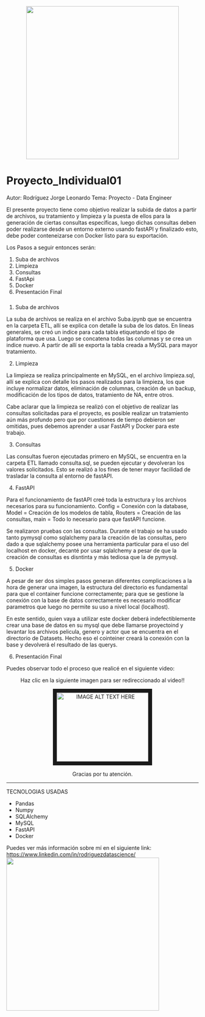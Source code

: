 <p align="center">
<img src="https://i.imgur.com/OAG522g.jpg"  height=400>
</p>



# Proyecto_Individual01
 Autor: Rodríguez Jorge Leonardo
 Tema: Proyecto - Data Engineer
 
 El presente proyecto tiene como objetivo realizar la subida de datos a partir de archivos, su tratamiento y limpieza y la puesta de ellos para la generación de ciertas consultas específicas, luego dichas consultas deben poder realizarse desde un entorno externo usando fastAPI y finalizado esto, debe poder conteneizarse con Docker listo para su exportación.
 
  Los Pasos a seguir entonces serán:
  1. Suba de archivos
  2. Limpieza
  3. Consultas
  4. FastApi
  5. Docker
  6. Presentación Final
 
 
 ###
 
1. Suba de archivos

 La suba de archivos se realiza en el archivo Suba.ipynb que se encuentra en la carpeta ETL, allí se explica con detalle la suba de los datos. En lineas generales, se creó un indice para cada tabla etiquetando el tipo de plataforma que usa. Luego se concatena todas las columnas y se crea un indice nuevo. A partir de allí se exporta la tabla creada a MySQL para mayor tratamiento.
 
2. Limpieza

 La limpieza se realiza principalmente en MySQL, en el archivo limpieza.sql, allí se explica con detalle los pasos realizados para la limpieza, los que incluye normalizar datos, eliminación de columnas, creación de un backup, modificación de los tipos de datos, tratamiento de NA, entre otros. 
 
  Cabe aclarar que la limpieza se realizó con el objetivo de realizar las consultas solicitadas para el proyecto, es posible realizar un tratamiento aún más profundo pero que por cuestiones de tiempo debieron ser omitidas, pues debemos aprender a usar FastAPI y Docker para este trabajo.
  
3. Consultas

 Las consultas fueron ejecutadas primero en MySQL, se encuentra en la carpeta ETL llamado consulta.sql, se pueden ejecutar y devolveran los valores solicitados. Esto se realizó a los fines de tener mayor facilidad de trasladar la consulta al entorno de fastAPI.
 
4. FastAPI 

Para el funcionamiento de fastAPI creé toda la estructura y los archivos necesarios para su funcionamiento. Config = Conexión con la database, Model = Creación de los modelos de tabla, Routers = Creación de las consultas, main = Todo lo necesario para que fastAPI funcione.

Se realizaron pruebas con las consultas. Durante el trabajo se ha usado tanto pymysql como sqlalchemy para la creación de las consultas, pero dado a que sqlalchemy posee una herramienta particular para el uso del localhost en docker, decanté por usar sqlalchemy a pesar de que la creación de consultas es disntinta y más tediosa que la de pymysql.

5. Docker

 A pesar de ser dos simples pasos generan diferentes complicaciones a la hora de generar una imagen, la estructura del directorio es fundamental para que el container funcione correctamente; para que se gestione la conexión con la base de datos correctamente es necesario modificar parametros que luego no permite su uso a nivel local (localhost). 
 
  En este sentido, quien vaya a utilizar este docker deberá indefectiblemente crear una base de datos en su mysql que debe llamarse proyectoind y levantar los archivos pelicula, genero y actor que se encuentra en el directorio de Datasets. Hecho eso el cointeiner creará la conexión con la base y devolverá el resultado de las querys.
 
6. Presentación Final

 Puedes observar todo el proceso que realicé en el siguiente video:
 
  <p align="center">Haz clic en la siguiente imagen para ser redireccionado al video!!</p>
 <p align="center">
 
 <p align="center">
 <a href="http://www.youtube.com/watch?feature=player_embedded&v=oENQ5kqMzqo
" target="_blank"><img src="http://img.youtube.com/vi/oENQ5kqMzqo/0.jpg" 
alt="IMAGE ALT TEXT HERE" width="240" height="180" border="10" /></a>

</p>
 
 <p align="center">Gracias por tu atención.</p>
 <p align="center">
 
 ----------------------------------------------------------------------------------------------------------------------------------------------------------------------
 TECNOLOGIAS USADAS
 - Pandas
 - Numpy
 - SQLAlchemy
 - MySQL
 - FastAPI
 - Docker
 
 Puedes ver más información sobre mí en el siguiente link: https://www.linkedin.com/in/rodriguezdatascience/
<img src="https://gifimage.net/wp-content/uploads/2018/04/programacion-informatica-gif-2.gif"  height=400>
</p>
